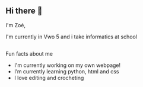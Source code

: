 ## Hi there 🪽
I'm Zoé,

I'm currently in Vwo 5 and i take informatics at school
  
##
Fun facts about me
- I'm currently working on my own webpage!
- I’m currently learning python, html and css
- I love editing and crocheting

##


